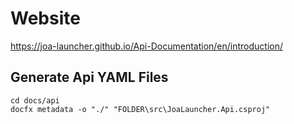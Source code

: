 # Website

https://joa-launcher.github.io/Api-Documentation/en/introduction/

## Generate Api YAML Files

```
cd docs/api
docfx metadata -o "./" "FOLDER\src\JoaLauncher.Api.csproj"
```

